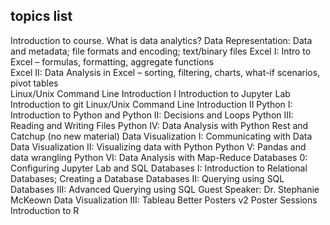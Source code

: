 ## topics list

Introduction to course. What is data analytics? Data Representation: Data and metadata; file formats and encoding; text/binary files
Excel I: Intro to Excel – formulas, formatting, aggregate functions <br> Excel II: Data Analysis in Excel – sorting, filtering, charts, what-if scenarios, pivot tables <br> Linux/Unix Command Line Introduction I
Introduction to Jupyter Lab Introduction to git Linux/Unix Command Line Introduction II
Python I: Introduction to Python and Python II: Decisions and Loops
Python III: Reading and Writing Files Python IV: Data Analysis with Python
Rest and Catchup (no new material)
Data Visualization I: Communicating with Data Data Visualization II: Visualizing data with Python
Python V: Pandas and data wrangling Python VI: Data Analysis with Map-Reduce
Databases 0: Configuring Jupyter Lab and SQL Databases I: Introduction to Relational Databases; Creating a Database
Databases II: Querying using SQL Databases III: Advanced Querying using SQL
Guest Speaker: Dr. Stephanie McKeown Data Visualization III: Tableau
Better Posters v2 Poster Sessions
Introduction to R